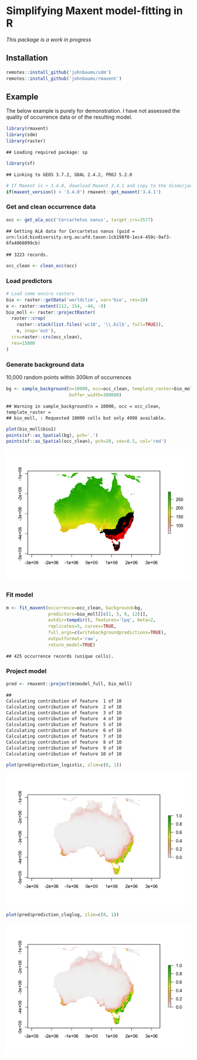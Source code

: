 Simplifying Maxent model-fitting in R
================

*This package is a work in progress*

## Installation

``` r
remotes::install_github('johnbaums/sdm')
remotes::install_github('johnbaums/rmaxent')
```

## Example

The below example is purely for demonstration. I have not assessed the
quality of occurrence data or of the resulting model.

``` r
library(rmaxent)
library(sdm)
library(raster)
```

    ## Loading required package: sp

``` r
library(sf)
```

    ## Linking to GEOS 3.7.2, GDAL 2.4.2, PROJ 5.2.0

``` r
# If Maxent is < 3.4.0, download Maxent 3.4.1 and copy to the dismo/java folder
if(maxent_version() < '3.4.0') rmaxent::get_maxent('3.4.1')
```

### Get and clean occurrence data

``` r
occ <- get_ala_occ('Cercartetus nanus', target_crs=3577)
```

    ## Getting ALA data for Cercartetus nanus (guid = urn:lsid:biodiversity.org.au:afd.taxon:1cb198f0-1ec4-450c-9af3-6fa4066099cb)

    ## 3223 records.

``` r
occ_clean <- clean_occ(occ)
```

### Load predictors

``` r
# Load some enviro rasters
bio <- raster::getData('worldclim', var='bio', res=10)
e <- raster::extent(112, 154, -44, -9)
bio_moll <- raster::projectRaster(
  raster::crop(
    raster::stack(list.files('wc10', '\\.bil$', full=TRUE)), 
    e, snap='out'),
  crs=raster::crs(occ_clean),
  res=15000
)
```

### Generate background data

10,000 random points within 300km of occurrences

``` r
bg <- sample_background(n=10000, occ=occ_clean, template_raster=bio_moll, 
                        buffer_width=300000)
```

    ## Warning in sample_background(n = 10000, occ = occ_clean, template_raster =
    ## bio_moll, : Requested 10000 cells but only 4998 available.

``` r
plot(bio_moll$bio1)
points(sf::as_Spatial(bg), pch='.')
points(sf::as_Spatial(occ_clean), pch=20, cex=0.5, col='red')
```

![](README_files/figure-gfm/occ_and_bg_map-1.png)<!-- -->

### Fit model

``` r
m <- fit_maxent(occurrence=occ_clean, background=bg, 
                predictors=bio_moll[[c(1, 5, 6, 12)]], 
                outdir=tempdir(), features='lpq', beta=2, 
                replicates=5, curves=TRUE, 
                full_args=c(writebackgroundpredictions=TRUE),
                outputformat='raw',
                return_model=TRUE)
```

    ## 425 occurrence records (unique cells).

### Project model

``` r
pred <- rmaxent::project(m$model_full, bio_moll)
```

    ## 
    Calculating contribution of feature  1 of 10
    Calculating contribution of feature  2 of 10
    Calculating contribution of feature  3 of 10
    Calculating contribution of feature  4 of 10
    Calculating contribution of feature  5 of 10
    Calculating contribution of feature  6 of 10
    Calculating contribution of feature  7 of 10
    Calculating contribution of feature  8 of 10
    Calculating contribution of feature  9 of 10
    Calculating contribution of feature 10 of 10

``` r
plot(pred$prediction_logistic, zlim=c(0, 1))
```

![](README_files/figure-gfm/projection_map-1.png)<!-- -->

``` r
plot(pred$prediction_cloglog, zlim=c(0, 1))
```

![](README_files/figure-gfm/projection_map-2.png)<!-- -->
